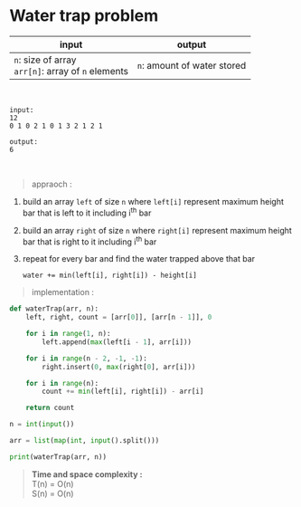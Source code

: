# Water trap problem

| input | output |
| --- | --- |
| `n`: size of array<br>`arr[n]`: array of `n` elements | `n`: amount of water stored |

<br>

```
input:
12
0 1 0 2 1 0 1 3 2 1 2 1

output:
6
```

<br>

> appraoch :
1. build an array `left` of size `n` where `left[i]` represent maximum height bar that is left to it including i<sup>th</sup> bar

2. build an array `right` of size `n` where `right[i]` represent maximum height bar that is right to it including i<sup>th</sup> bar

3. repeat for every bar and find the water trapped above that bar 
    ```
    water += min(left[i], right[i]) - height[i]
    ```

> implementation :

```python
def waterTrap(arr, n):
    left, right, count = [arr[0]], [arr[n - 1]], 0

    for i in range(1, n):
        left.append(max(left[i - 1], arr[i]))

    for i in range(n - 2, -1, -1):
        right.insert(0, max(right[0], arr[i]))

    for i in range(n):
        count += min(left[i], right[i]) - arr[i]

    return count

n = int(input())

arr = list(map(int, input().split()))

print(waterTrap(arr, n))
```

> **Time and space complexity :**
<br>T(n) = O(n)
<br>S(n) = O(n)